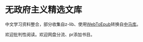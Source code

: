 # 无政府主义精选文库

中文学习资料整合，部分收集自z-lib、使用[WebToEpub](https://github.com/dteviot/WebToEpub)转换自[中马库](https://www.marxists.org/chinese/)。

欢迎批判性阅读。欢迎网盘分流、pr添加书目。

